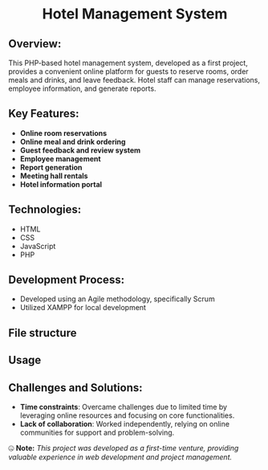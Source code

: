 <h1 align="center">Hotel Management System</h1>

## Overview:
This PHP-based hotel management system, developed as a first project, provides a convenient online platform for guests to reserve rooms, order meals and drinks, and leave feedback. Hotel staff can manage reservations, employee information, and generate reports.

## Key Features:

- **Online room reservations**
- **Online meal and drink ordering**
- **Guest feedback and review system**
- **Employee management**
- **Report generation**
- **Meeting hall rentals**
- **Hotel information portal**

## Technologies:

- HTML
- CSS
- JavaScript
- PHP

## Development Process:

- Developed using an Agile methodology, specifically Scrum
- Utilized XAMPP for local development

## File structure



## Usage



## Challenges and Solutions:

- **Time constraints**: Overcame challenges due to limited time by leveraging online resources and focusing on core functionalities.
- **Lack of collaboration**: Worked independently, relying on online communities for support and problem-solving.

🤐 **Note:** *This project was developed as a first-time venture, providing valuable experience in web development and project management.*
